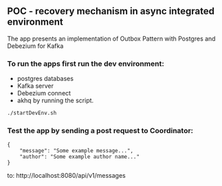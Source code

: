 ## POC - recovery mechanism in async integrated environment

The app presents an implementation of Outbox Pattern with Postgres and Debezium for Kafka

### To run the apps first run the dev environment:
- postgres databases
- Kafka server
- Debezium connect
- akhq
by running the script.

``` bash
./startDevEnv.sh
```

### Test the app by sending a post request to Coordinator:
```
{
    "message": "Some example message...",
    "author": "Some example author name..."
}
```
to: http://localhost:8080/api/v1/messages